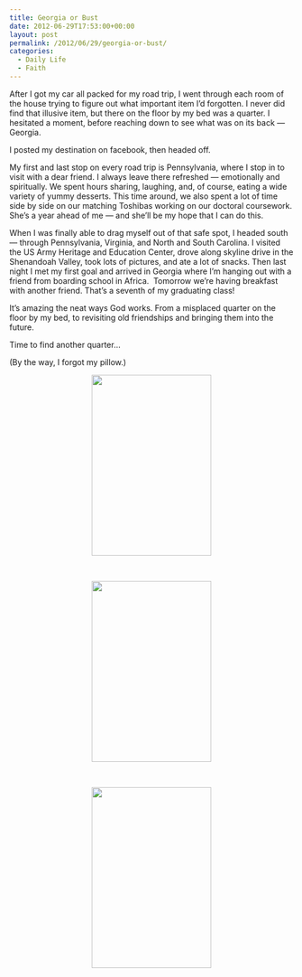 ```yaml
---
title: Georgia or Bust
date: 2012-06-29T17:53:00+00:00
layout: post
permalink: /2012/06/29/georgia-or-bust/
categories:
  - Daily Life
  - Faith
---
```

After I got my car all packed for my road trip, I went through each room of the house trying to figure out what important item I&#8217;d forgotten. I never did find that illusive item, but there on the floor by my bed was a quarter. I hesitated a moment, before reaching down to see what was on its back &#8212; Georgia.
  
I posted my destination on facebook, then headed off.

My first and last stop on every road trip is Pennsylvania, where I stop in to visit with a dear friend. I always leave there refreshed &#8212; emotionally and spiritually. We spent hours sharing, laughing, and, of course, eating a wide variety of yummy desserts. This time around, we also spent a lot of time side by side on our matching Toshibas working on our doctoral coursework. She&#8217;s a year ahead of me &#8212; and she&#8217;ll be my hope that I can do this.

When I was finally able to drag myself out of that safe spot, I headed south &#8212; through Pennsylvania, Virginia, and North and South Carolina. I visited the US Army Heritage and Education Center, drove along skyline drive in the Shenandoah Valley, took lots of pictures, and ate a lot of snacks. Then last night I met my first goal and arrived in Georgia where I&#8217;m hanging out with a friend from boarding school in Africa.  Tomorrow we&#8217;re having breakfast with another friend. That&#8217;s a seventh of my graduating class!

It&#8217;s amazing the neat ways God works. From a misplaced quarter on the floor by my bed, to revisiting old friendships and bringing them into the future.
  
Time to find another quarter&#8230;
  
(By the way, I forgot my pillow.)

<div style="clear: both; text-align: center;">
  <a href="https://i0.wp.com/2.bp.blogspot.com/-Pb1Vx9F77Lc/T-3p5xjERnI/AAAAAAAAAHU/0rAdMPkgTDo/s1600/DSC_0089.JPG" style="margin-left: 1em; margin-right: 1em;"><img border="0" height="320" src="https://i0.wp.com/2.bp.blogspot.com/-Pb1Vx9F77Lc/T-3p5xjERnI/AAAAAAAAAHU/0rAdMPkgTDo/s320/DSC_0089.JPG?resize=212%2C320" width="212" data-recalc-dims="1" /></a>
</div>

&nbsp;

<div style="clear: both; text-align: center;">
  <a href="https://i0.wp.com/2.bp.blogspot.com/-vmgmhTQNj2s/T-3p8YeVlXI/AAAAAAAAAHc/L25WyAx53w0/s1600/DSC_0118.JPG" style="margin-left: 1em; margin-right: 1em;"><img border="0" height="320" src="https://i1.wp.com/2.bp.blogspot.com/-vmgmhTQNj2s/T-3p8YeVlXI/AAAAAAAAAHc/L25WyAx53w0/s320/DSC_0118.JPG?resize=212%2C320" width="212" data-recalc-dims="1" /></a>
</div>

&nbsp;

<div style="clear: both; text-align: center;">
  <a href="https://i2.wp.com/4.bp.blogspot.com/-x9b4028BmzA/T-3p_cIXNQI/AAAAAAAAAHk/jRnCIpOo5S4/s1600/DSC_0135.JPG" style="margin-left: 1em; margin-right: 1em;"><img border="0" height="320" src="https://i1.wp.com/4.bp.blogspot.com/-x9b4028BmzA/T-3p_cIXNQI/AAAAAAAAAHk/jRnCIpOo5S4/s320/DSC_0135.JPG?resize=212%2C320" width="212" data-recalc-dims="1" /></a>
</div>

&nbsp;